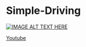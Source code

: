 # Simple-Driving


[![IMAGE ALT TEXT HERE](https://img.youtube.com/vi/q1vaQKSpbgs/0.jpg)](https://www.youtube.com/watch?v=q1vaQKSpbgs)

[Youtube](https://www.youtube.com/watch?v=q1vaQKSpbgs)
